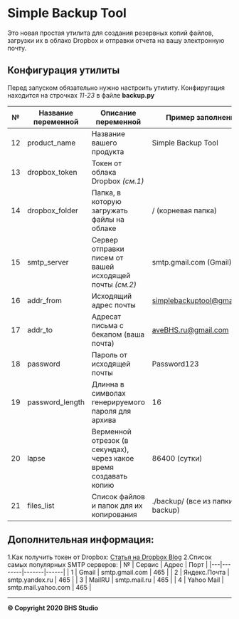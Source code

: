 # Simple Backup Tool
Это новая простая утилита для создания резервных копий файлов, загрузки их в облако Dropbox и отправки отчета на вашу электронную почту.

## Конфигурация утилиты
Перед запуском обязательно нужно настроить утилиту.
Конфиругация находится на строчках _11-23_ в файле **backup.py**

| №  | Название переменной | Описание переменной | Пример заполнения  |
|----|---------------------|---------------------|--------------------|
| 12 | product_name        | Название вашего продукта                    | Simple Backup Tool                   |
| 13 | dropbox_token       | Токен от облака Dropbox _(см.1)_                    |                    |
| 14 | dropbox_folder      | Папка, в которую загружать файлы на облаке                    | / (корневая папка)                   |
| 15 | smtp_server      | Сервер отправки писем от вашей исходящей почты _(см.2)_                    | smtp.gmail.com (Gmail)      |
| 16 | addr_from      | Исходящий адрес почты                    | simplebackuptool@gmail.com                   |
| 17 | addr_to      | Адресат письма с бекапом (ваша почта)                    | aveBHS.ru@gmail.com                   |
| 18 | password      | Пароль от исходящей почты                    | Password123                    |
| 19 | password_length      | Длинна в символах генерируемого пароля для архива                    |    16 |
| 20 | lapse      | Верменной отрезок (в секундах), через какое время создавать копию                    | 86400 (сутки)        |
| 21 | files_list      | Список файлов и папок для их копирования                    | ./backup/ (все из папки backup)     |

## Дополнительная информация:
1.Как получить токен от Dropbox: [Статья на Dropbox Blog](https://blogs.dropbox.com/developers/2014/05/generate-an-access-token-for-your-own-account/ 'Открыть статью')
2.Список самых популярных SMTP серверов:
| № | Сервис | Адрес | Порт |
|---|--------|-------|------|
| 1 | Gmail | smtp.gmail.com | 465 |
| 2 | Яндекс.Почта | smtp.yandex.ru | 465 |
| 3 | MailRU | smtp.mail.ru | 465 |
| 4 | Yahoo Mail | smtp.mail.yahoo.com | 465 |

* * *

**© Copyright 2020 BHS Studio**
